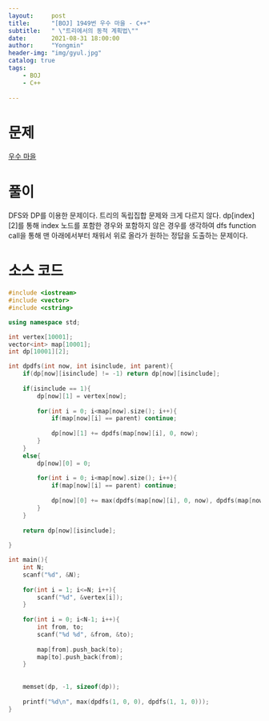 ```yaml
---
layout:     post
title:      "[BOJ] 1949번 우수 마을 - C++"
subtitle:   " \"트리에서의 동적 계획법\""
date:       2021-08-31 18:00:00
author:     "Yongmin"
header-img: "img/gyul.jpg"
catalog: true
tags:
    - BOJ
    - C++
  
---
```


# 문제
[우수 마을](https://www.acmicpc.net/problem/1949)

# 풀이

DFS와 DP를 이용한 문제이다. 트리의 독립집합 문제와 크게 다르지 않다. dp[index][2]를 통해 index 노드를 포함한 경우와 포함하지 않은 경우를 생각하여 dfs function call을 통해
맨 아래에서부터 채워서 위로 올라가 원하는 정답을 도출하는 문제이다.

# 소스 코드

```c++
#include <iostream>
#include <vector>
#include <cstring>

using namespace std;

int vertex[10001];
vector<int> map[10001];
int dp[10001][2];

int dpdfs(int now, int isinclude, int parent){
    if(dp[now][isinclude] != -1) return dp[now][isinclude];
    
    if(isinclude == 1){
        dp[now][1] = vertex[now];
        
        for(int i = 0; i<map[now].size(); i++){
            if(map[now][i] == parent) continue;
            
            dp[now][1] += dpdfs(map[now][i], 0, now);
        }
    }
    else{
        dp[now][0] = 0;
        
        for(int i = 0; i<map[now].size(); i++){
            if(map[now][i] == parent) continue;
            
            dp[now][0] += max(dpdfs(map[now][i], 0, now), dpdfs(map[now][i], 1, now));
        }
    }
    
    return dp[now][isinclude];
    
}

int main(){
    int N;
    scanf("%d", &N);
    
    for(int i = 1; i<=N; i++){
        scanf("%d", &vertex[i]);
    }
    
    for(int i = 0; i<N-1; i++){
        int from, to;
        scanf("%d %d", &from, &to);
        
        map[from].push_back(to);
        map[to].push_back(from);
    }
    
    
    memset(dp, -1, sizeof(dp));
    
    printf("%d\n", max(dpdfs(1, 0, 0), dpdfs(1, 1, 0)));
}
```
